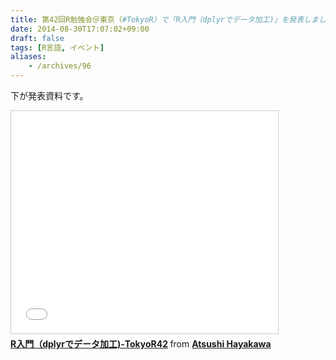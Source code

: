 ```yaml
---
title: 第42回R勉強会＠東京（#TokyoR）で「R入門（dplyrでデータ加工)」を発表しました
date: 2014-08-30T17:07:02+09:00
draft: false
tags: [R言語, イベント]
aliases:
    - /archives/96
---
```


下が発表資料です。

<iframe src="//www.slideshare.net/slideshow/embed_code/38508815" width="427" height="356" frameborder="0" marginwidth="0" marginheight="0" scrolling="no" style="border:1px solid #CCC; border-width:1px; margin-bottom:5px; max-width: 100%;" allowfullscreen> </iframe> <div style="margin-bottom:5px"> <strong> <a href="https://www.slideshare.net/gepuro/rdplyrtokyor42" title="R入門（dplyrでデータ加工)-TokyoR42" target="_blank">R入門（dplyrでデータ加工)-TokyoR42</a> </strong> from <strong><a href="http://www.slideshare.net/gepuro" target="_blank">Atsushi Hayakawa</a></strong> </div>

